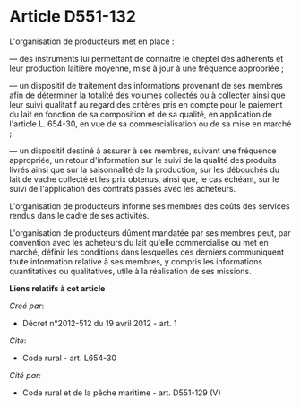 # Article D551-132

L'organisation de producteurs met en place : 

― des instruments lui permettant de connaître le cheptel des adhérents et leur production laitière moyenne, mise à jour à une
fréquence appropriée ; 

― un dispositif de traitement des informations provenant de ses membres afin de déterminer la totalité des volumes collectés
ou à collecter ainsi que leur suivi qualitatif au regard des critères pris en compte pour le paiement du lait en fonction de
sa composition et de sa qualité, en application de l'article L. 654-30, en vue de sa commercialisation ou de sa mise en
marché ; 

― un dispositif destiné à assurer à ses membres, suivant une fréquence appropriée, un retour d'information sur le suivi de la
qualité des produits livrés ainsi que sur la saisonnalité de la production, sur les débouchés du lait de vache collecté et
les prix obtenus, ainsi que, le cas échéant, sur le suivi de l'application des contrats passés avec les acheteurs. 

L'organisation de producteurs informe ses membres des coûts des services rendus dans le cadre de ses activités. 

L'organisation de producteurs dûment mandatée par ses membres peut, par convention avec les acheteurs du lait qu'elle
commercialise ou met en marché, définir les conditions dans lesquelles ces derniers communiquent toute information relative à
ses membres, y compris les informations quantitatives ou qualitatives, utile à la réalisation de ses missions.

**Liens relatifs à cet article**

_Créé par_:

  - Décret n°2012-512 du 19 avril 2012 - art. 1

_Cite_:

  - Code rural - art. L654-30

_Cité par_:

  - Code rural et de la pêche maritime - art. D551-129 (V)
